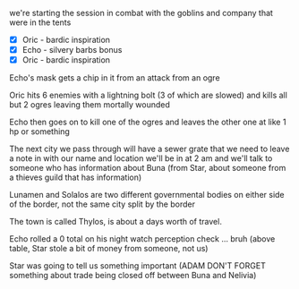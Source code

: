 we're starting the session in combat with the goblins and company that were in the tents

- [x] Oric - bardic inspiration
- [x] Echo - silvery barbs bonus
- [x] Oric - bardic inspiration

Echo's mask gets a chip in it from an attack from an ogre

Oric hits 6 enemies with a lightning bolt (3 of which are slowed) and kills all but 2 ogres leaving them mortally wounded

Echo then goes on to kill one of the ogres and leaves the other one at like 1 hp or something

The next city we pass through will have a sewer grate that we need to leave a note in with our name and location we'll be in at 2 am and we'll talk to someone who has information about Buna (from Star, about someone from a thieves guild that has information)

Lunamen and Solalos are two different governmental bodies on either side of the border, not the same city split by the border

The town is called Thylos, is about a days worth of travel.

Echo rolled a 0 total on his night watch perception check ... bruh (above table, Star stole a bit of money from someone, not us)

Star was going to tell us something important (ADAM DON'T FORGET something about trade being closed off between Buna and Nelivia)